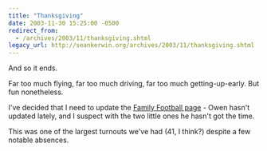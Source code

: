 ```yaml
---
title: "Thanksgiving"
date: 2003-11-30 15:25:00 -0500
redirect_from:
  - /archives/2003/11/thanksgiving.shtml
legacy_url: http://seankerwin.org/archives/2003/11/thanksgiving.shtml
---
```

And so it ends.

Far too much flying, far too much driving, far too much getting-up-early. But fun nonetheless.

I've decided that I need to update the [Family Football page](http://www.cs.duke.edu/~ola/lovejoy/football.html) - Owen hasn't updated lately, and I suspect with the two little ones he hasn't got the time.

This was one of the largest turnouts we've had (41, I think?) despite a few notable absences.
